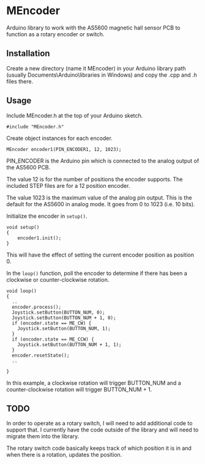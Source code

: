 # MEncoder

Arduino library to work with the AS5600 magnetic hall sensor PCB to function as a rotary encoder or switch.

## Installation

Create a new directory (name it MEncoder) in your Arduino library path (usually Documents\Arduino\libraries in Windows) and copy the .cpp and .h files there.

## Usage

Include MEncoder.h at the top of your Arduino sketch.

```
#include "MEncoder.h"
```

Create object instances for each encoder.

```
MEncoder encoder1(PIN_ENCODER1, 12, 1023);
```

PIN_ENCODER is the Arduino pin which is connected to the analog output of the AS5600 PCB.

The value 12 is for the number of positions the encoder supports. The included STEP files are for a 12 position encoder.

The value 1023 is the maximum value of the analog pin output. This is the default for the AS5600 in analog mode. It goes from 0 to 1023 (i.e. 10 bits).

Initialize the encoder in ```setup()```.

```
void setup()
{
    encoder1.init();
}
```

This will have the effect of setting the current encoder position as position 0.

In the ```loop()``` function, poll the encoder to determine if there has been a clockwise or counter-clockwise rotation.

```
void loop()
{
  ..
  encoder.process();
  Joystick.setButton(BUTTON_NUM, 0);
  Joystick.setButton(BUTTON_NUM + 1, 0);
  if (encoder.state == ME_CW) {
    Joystick.setButton(BUTTON_NUM, 1);
  }
  if (encoder.state == ME_CCW) {
    Joystick.setButton(BUTTON_NUM + 1, 1);
  }
  encoder.resetState();
  ..

}
```

In this example, a clockwise rotation will trigger BUTTON_NUM and a counter-clockwise rotation will trigger BUTTON_NUM + 1.


## TODO

In order to operate as a rotary switch, I will need to add additional code to support that. I currently have the code outside of the library and will need to migrate them into the library.

The rotary switch code basically keeps track of which position it is in and when there is a rotation, updates the position.


